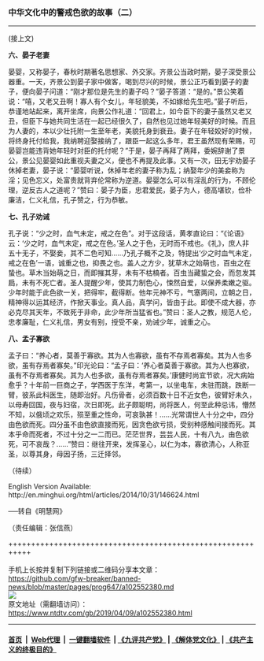 ### 中华文化中的警戒色欲的故事（二）
------------------------

<div class="post_content" itemprop="articleBody">
 <p>
  (接上文)
 </p>
 <p>
  <strong>
   六、晏子老妻
  </strong>
 </p>
 <p>
  晏婴，又称晏子，春秋时期著名思想家、外交家。齐景公当政时期，晏子深受景公器重。一天，齐景公到晏子家中做客，喝到尽兴的时候，景公正巧看到晏子的妻子，便向晏子问道：“刚才那位是先生的妻子吗？”晏子答道：“是的。”景公笑着说：“嘻，又老又丑啊！寡人有个女儿，年轻貌美，不如嫁给先生吧。”晏子听后，恭谨地站起来，离开坐席，向景公作礼道：“回君上，如今臣下的妻子虽然又老又丑，但臣下与她共同生活在一起已经很久了，自然也见过她年轻美好的时候。而且为人妻的，本以少壮托附一生至年老，美貌托身到衰丑。妻子在年轻姣好的时候，将终身托付给我，我纳聘迎娶接纳了，跟臣一起这么多年，君王虽然现有荣赐，可晏婴岂能违背她年轻时对臣的托付呢？”于是，晏子再拜了两拜，委婉辞谢了景公，景公见晏婴如此重视夫妻之义，便也不再提及此事。又有一次，田无宇劝晏子休掉老妻，晏子说：“晏婴听说，休掉年老的妻子称为乱；纳娶年少的美妾称为淫；见色忘义，处富贵就背弃伦常称为逆道。晏婴怎么可以有淫乱的行为，不顾伦理，逆反古人之道呢？”赞曰：晏子为臣，忠君爱民，晏子为人，德高堪钦，俭朴廉洁，仁义礼信，孔子赞之，行为恭敏。
 </p>
 <p>
  <strong>
   七、孔子劝诫
  </strong>
 </p>
 <p>
  孔子说：“少之时，血气未定，戒之在色”。对于这段话，黄孝直论曰：“《论语》云：‘少之时，血气未定，戒之在色。’圣人之于色，无时而不戒也。《礼》，庶人非五十无子，不娶妾，其不二色可知……乃孔子概不之及，特提出‘少之时血气未定，戒之在色’一语，诚重之也，抑畏之也。盖人之方少，犹草木之始萌也，百虫之在蛰也。草木当始萌之日，而即摧其芽，未有不枯槁者。百虫当藏蛰之会，而忽发其扃，未有不死亡者。圣人提醒少年，使其力制色心，悚然自爱，以保养柔嫩之驱。少年时能于此色欲一关，把得牢，截得断。他年元神不亏，气塞两间，立朝之日，精神得以运其经济，作掀天事业。真人品，真学问，皆由于此。即使不成大器，亦必克尽其天年，不致死于非命，此少年所当猛省也。”赞曰：圣人之教，规范人伦，忠孝廉耻，仁义礼信，男女有别，授受不亲，劝诫少年，诚重之心。
 </p>
 <p>
  <strong>
   八、孟子寡欲
  </strong>
 </p>
 <p>
  孟子曰：“养心者，莫善于寡欲。其为人也寡欲，虽有不存焉者寡矣。其为人也多欲，虽有存焉者寡矣。”印光论曰：“孟子曰：‘养心者莫善于寡欲。其为人也寡欲，虽有不存焉者寡矣。其为人也多欲，虽有存焉者寡矣。’康健时尚宜节欲，况大病始愈乎？十年前一巨商之子，学西医于东洋，考第一，以坐电车，未驻而跳，跌断一臂，彼系此科医生，随即治好。凡伤骨者，必须百数十日不近女色，彼臂好未久，以母寿回国，夜与妇宿，次日即死。此子颇聪明，尚将医人，何至此种忌讳，懵然不知，以俄顷之欢乐，殒至重之性命，可哀孰甚！……光常谓世人十分之中，四分由色欲而死。四分虽不由色欲直接而死，因贪色欲亏损，受别种感触间接而死。其本乎命而死者，不过十分之一二而已。茫茫世界，芸芸人民，十有八九，由色欲死，可不哀哉？……”赞曰：继往开来，发挥圣心，以仁为本，寡欲清心，人称亚圣，以尊其身，母因子扬，三迁择邻。
 </p>
 <p>
  （待续）
 </p>
 <p>
  English Version Available: http://en.minghui.org/html/articles/2014/10/31/146624.html
 </p>
 <p>
  ──转自《明慧网》
 </p>
 <p>
  （责任编辑：张信燕）
 </p>
 <div class="single_ad">
 </div>
</div>

+++++++++++++++++++++++++++++++++++++++++++++++++++++++++++<br/><br/>
手机上长按并复制下列链接或二维码分享本文章：<br/>
https://github.com/gfw-breaker/banned-news/blob/master/pages/prog647/a102552380.md <br/>
<a href='https://github.com/gfw-breaker/banned-news/blob/master/pages/prog647/a102552380.md'><img src='https://github.com/gfw-breaker/banned-news/blob/master/pages/prog647/a102552380.md.png'/></a> <br/>
原文地址（需翻墙访问）：https://www.ntdtv.com/gb/2019/04/09/a102552380.html


------------------------
#### [首页](https://github.com/gfw-breaker/banned-news/blob/master/README.md) &nbsp;|&nbsp; [Web代理](https://github.com/labour-camp/helloworld) &nbsp;|&nbsp; [一键翻墙软件](https://github.com/gfw-breaker/nogfw/blob/master/README.md) &nbsp;| [《九评共产党》](https://github.com/gfw-breaker/9ping.md/blob/master/README.md#九评之一评共产党是什么) | [《解体党文化》](https://github.com/gfw-breaker/jtdwh.md/blob/master/README.md) | [《共产主义的终极目的》](https://github.com/gfw-breaker/gczydzjmd.md/blob/master/README.md)


